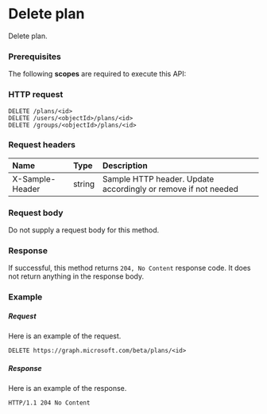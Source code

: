# Delete plan

Delete plan.
### Prerequisites
The following **scopes** are required to execute this API: 
### HTTP request
<!-- { "blockType": "ignored" } -->
```http
DELETE /plans/<id>
DELETE /users/<objectId>/plans/<id>
DELETE /groups/<objectId>/plans/<id>

```
### Request headers
| Name       | Type | Description|
|:---------------|:--------|:----------|
| X-Sample-Header  | string  | Sample HTTP header. Update accordingly or remove if not needed|

### Request body
Do not supply a request body for this method.


### Response
If successful, this method returns `204, No Content` response code. It does not return anything in the response body.

### Example
##### Request
Here is an example of the request.
<!-- {
  "blockType": "request",
  "name": "delete_plan"
}-->
```http
DELETE https://graph.microsoft.com/beta/plans/<id>
```
##### Response
Here is an example of the response.
<!-- {
  "blockType": "response",
  "truncated": false
} -->
```http
HTTP/1.1 204 No Content
```

<!-- uuid: 8fcb5dbc-d5aa-4681-8e31-b001d5168d79
2015-10-25 14:57:30 UTC -->
<!-- {
  "type": "#page.annotation",
  "description": "Delete plan",
  "keywords": "",
  "section": "documentation",
  "tocPath": ""
}-->